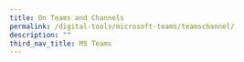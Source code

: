 ```yaml
---
title: On Teams and Channels
permalink: /digital-tools/microsoft-teams/teamschannel/
description: ""
third_nav_title: MS Teams
---
```




